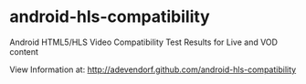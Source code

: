 android-hls-compatibility
=========================

Android HTML5/HLS Video Compatibility Test Results for Live and VOD content


View Information at: http://adevendorf.github.com/android-hls-compatibility